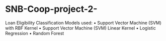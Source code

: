 # SNB-Coop-project-2-
Loan Eligibility Classification
Models used:
• Support Vector Machine (SVM) with RBF Kernel
• Support Vector Machine (SVM) Linear Kernel
• Logistic Regression
• Random Forest
